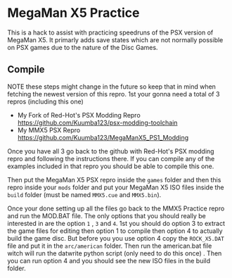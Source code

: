 # MegaMan X5 Practice
This is a hack to assist with practicing speedruns of the PSX version of MegaMan X5. It primarly adds save states which are not normally possible on PSX games due to the nature of the Disc Games.

## Compile
NOTE these steps might change in the future so keep that in mind when fetching the newest version of this repro.
1st your gonna need a total of 3 repros (including this one)
 * My Fork of Red-Hot's PSX Modding Repro https://github.com/Kuumba123/psx-modding-toolchain
 * My MMX5 PSX Repro https://github.com/Kuumba123/MegaManX5_PS1_Modding

Once you have all 3 go back to the github with Red-Hot's PSX modding repro and following the instructions there. If you can compile any of the examples included in that repro you should be able to compile this one.

Then put the MegaMan X5 PSX repro inside the `games` folder and then this repro inside your `mods` folder and put your MegaMan X5 ISO files inside the `build` folder (must be named `MMX5.cue` and `MMX5.bin`).



Once your done setting up all the files go back to the MMX5 Practice repro and run the MOD.BAT file. The only options that you should really be interested in are the option `1` , `3` and `4`. 1st you should do option 3 to extract the game files for editing then option 1 to compile then option 4 to actually build the game disc. But before you you use option 4 copy the `ROCK_X5.DAT` file and put it in the `arc/american` folder.
Then run the american.bat file witch will run the datwrite python script (only need to do this once) . Then you can run option 4 and you should see the new ISO files in the build folder.